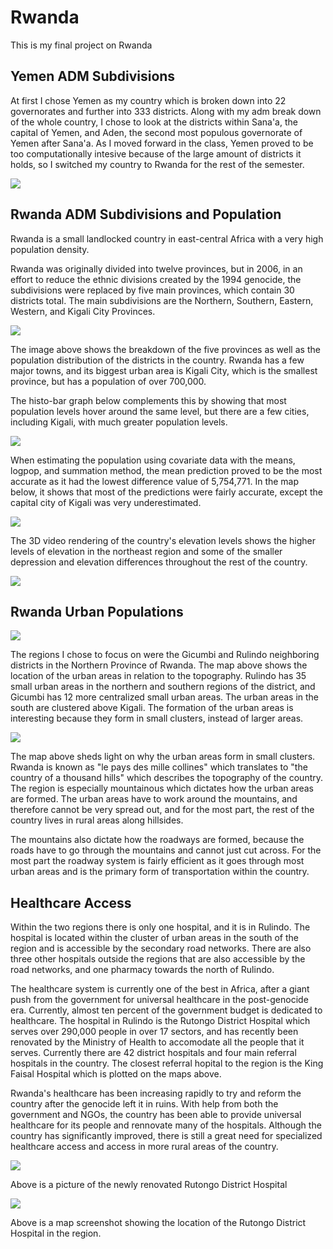 # Rwanda 

This is my final project on Rwanda

## Yemen ADM Subdivisions

At first I chose Yemen as my country which is broken down into 22 governorates and further into 333 districts. Along with my adm break down of the whole country, I chose to look at the districts within Sana'a, the capital of Yemen, and Aden, the second most populous governorate of Yemen after Sana'a. As I moved forward in the class, Yemen proved to be too computationally intesive because of the large amount of districts it holds, so I switched my country to Rwanda for the rest of the semester. 

![](Yemen.png)

## Rwanda ADM Subdivisions and Population 

Rwanda is a small landlocked country in east-central Africa with a very high population density. 

Rwanda was originally divided into twelve provinces, but in 2006, in an effort to reduce the ethnic divisions created by the 1994 genocide, the subdivisions were replaced by five main provinces, which contain 30 districts total. The main subdivisions are the Northern, Southern, Eastern, Western, and Kigali City Provinces. 

![](rwanda_pop.png)

The image above shows the breakdown of the five provinces as well as the population distribution of the districts in the country. Rwanda has a few major towns, and its biggest urban area is Kigali City, which is the smallest province, but has a population of over 700,000. 

The histo-bar graph below complements this by showing that most population levels hover around the same level, but there are a few cities, including Kigali, with much greater population levels. 

![](histo_bar.png)

When estimating the population using covariate data with the means, logpop, and summation method, the mean prediction proved to be the most accurate as it had the lowest difference value of 5,754,771. In the map below, it shows that most of the predictions were fairly accurate, except the capital city of Kigali was very underestimated. 

![](Means.png)

The 3D video rendering of the country's elevation levels shows the higher levels of elevation in the northeast region and some of the smaller depression and elevation differences throughout the rest of the country. 

![](Rwanda.gif)

## Rwanda Urban Populations

![](Population.png)

The regions I chose to focus on were the Gicumbi and Rulindo neighboring districts in the Northern Province of Rwanda. The map above shows the location of the urban areas in relation to the topography. Rulindo has 35 small urban areas in the northern and southern regions of the district, and Gicumbi has 12 more centralized small urban areas. The urban areas in the south are clustered above Kigali. The formation of the urban areas is interesting because they form in small clusters, instead of larger areas. 

![](3d.png)

The map above sheds light on why the urban areas form in small clusters. Rwanda is known as "le pays des mille collines" which translates to "the country of a thousand hills" which describes the topography of the country. The region is especially mountainous which dictates how the urban areas are formed. The urban areas have to work around the mountains, and therefore cannot be very spread out, and for the most part, the rest of the country lives in rural areas along hillsides. 

The mountains also dictate how the roadways are formed, because the roads have to go through the mountains and cannot just cut across. For the most part the roadway system is fairly efficient as it goes through most urban areas and is the primary form of transportation within the country. 

## Healthcare Access 

Within the two regions there is only one hospital, and it is in Rulindo. The hospital is located within the cluster of urban areas in the south of the region and is accessible by the secondary road networks. There are also three other hospitals outside the regions that are also accessible by the road networks, and one pharmacy towards the north of Rulindo. 

The healthcare system is currently one of the best in Africa, after a giant push from the government for universal healthcare in the post-genocide era. Currently, almost ten percent of the government budget is dedicated to healthcare. The hospital in Rulindo is the Rutongo District Hospital which serves over 290,000 people in over 17 sectors, and has recently been renovated by the Ministry of Health to accomodate all the people that it serves. Currently there are 42 district hospitals and four main referral hospitals in the country. The closest referral hopital to the region is the King Faisal Hospital which is plotted on the maps above. 

Rwanda's healthcare has been increasing rapidly to try and reform the country after the genocide left it in ruins. With help from both the government and NGOs, the country has been able to provide universal healthcare for its people and rennovate many of the hospitals. Although the country has significantly improved, there is still a great need for specialized healthcare access and access in more rural areas of the country. 

![](rutongo.png)

Above is a picture of the newly renovated Rutongo District Hospital

![](rutongo_map.png)

Above is a map screenshot showing the location of the Rutongo District Hospital in the region. 






